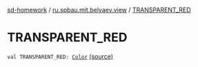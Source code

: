 [sd-homework](../index.md) / [ru.spbau.mit.belyaev.view](index.md) / [TRANSPARENT_RED](.)

# TRANSPARENT_RED

`val TRANSPARENT_RED: `[`Color`](http://docs.oracle.com/javase/6/docs/api/java/awt/Color.html) [(source)](https://github.com/StasBel/sd-homework/blob/InstantMessenger/src/main/kotlin/ru/spbau/mit/belyaev/view/Primitives.kt#L22)